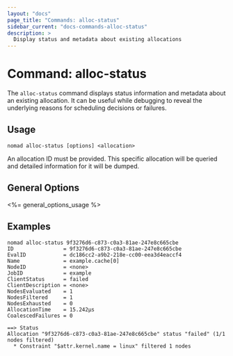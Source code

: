 ```yaml
---
layout: "docs"
page_title: "Commands: alloc-status"
sidebar_current: "docs-commands-alloc-status"
description: >
  Display status and metadata about existing allocations
---
```


# Command: alloc-status

The `alloc-status` command displays status information and metadata about
an existing allocation. It can be useful while debugging to reveal the
underlying reasons for scheduling decisions or failures.

## Usage

```
nomad alloc-status [options] <allocation>
```

An allocation ID must be provided. This specific allocation will be queried
and detailed information for it will be dumped.

## General Options

<%= general_options_usage %>

## Examples

```
nomad alloc-status 9f3276d6-c873-c0a3-81ae-247e8c665cbe
ID                = 9f3276d6-c873-c0a3-81ae-247e8c665cbe
EvalID            = dc186cc2-a9b2-218e-cc00-eea3d4eaccf4
Name              = example.cache[0]
NodeID            = <none>
JobID             = example
ClientStatus      = failed
ClientDescription = <none>
NodesEvaluated    = 1
NodesFiltered     = 1
NodesExhausted    = 0
AllocationTime    = 15.242µs
CoalescedFailures = 0

==> Status
Allocation "9f3276d6-c873-c0a3-81ae-247e8c665cbe" status "failed" (1/1 nodes filtered)
  * Constraint "$attr.kernel.name = linux" filtered 1 nodes
```
